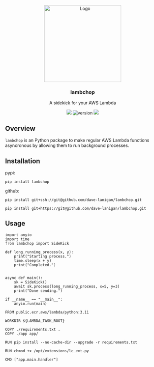 <a name="readme-top"></a>

<!-- PROJECT LOGO -->
<br />
<div align="center">
    <img src="https://github.com/dave-lanigan/lambchop/assets/29602997/9c0826c8-b6b0-4ad7-84f4-85ff4b1e7c74" alt="Logo" width="250" height="250">

  <h3 align="center">lambchop</h3>

  <p align="center">
    A sidekick for your AWS Lambda
  <br/>

   ![](https://img.shields.io/badge/language-python-blue)
   ![version](https://img.shields.io/badge/version-1.2.3-green)
   ![](https://img.shields.io/badge/license-MIT-red)
   
  </p>
</div>

## Overview

`lambchop` is an Python package to make regular AWS Lambda functions asyncronous by allowing them to run background processes. 


## Installation
pypi:

```
pip install lambchop
```

github:

```
pip install git+ssh://git@github.com/dave-lanigan/lambchop.git
```
```
pip install git+https://git@github.com/dave-lanigan/lambchop.git
```

## Usage

```
import anyio
import time
from lambchop import SideKick

def long_running_process(x, y):
    print("Starting process.")
    time.sleep(x + y)
    print("Completed.")


async def main():
    sk = SideKick()
    await sk.process(long_running_process, x=5, y=3)
    print("Done sending.")

if __name__ == "__main__":
    anyio.run(main)
```


```
FROM public.ecr.aws/lambda/python:3.11

WORKDIR ${LAMBDA_TASK_ROOT}

COPY ./requirements.txt .
COPY ./app app/

RUN pip install --no-cache-dir --upgrade -r requirements.txt

RUN chmod +x /opt/extensions/lc_ext.py

CMD ["app.main.handler"]
```